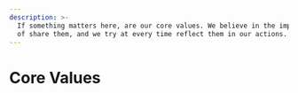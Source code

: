 ```yaml
---
description: >-
  If something matters here, are our core values. We believe in the importance
  of share them, and we try at every time reflect them in our actions.
---
```


# Core Values

